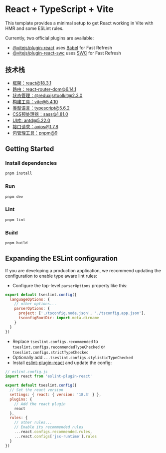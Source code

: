 # React + TypeScript + Vite

This template provides a minimal setup to get React working in Vite with HMR and some ESLint rules.

Currently, two official plugins are available:

- [@vitejs/plugin-react](https://github.com/vitejs/vite-plugin-react/blob/main/packages/plugin-react/README.md) uses [Babel](https://babeljs.io/) for Fast Refresh
- [@vitejs/plugin-react-swc](https://github.com/vitejs/vite-plugin-react-swc) uses [SWC](https://swc.rs/) for Fast Refresh

## 技术栈

- [框架：react@18.3.1](https://react.docschina.org/)
- [路由：react-router-dom@6.14.1](https://reactrouter.com/en/6.13.0)
- [状态管理：@reduxjs/toolkit@2.3.0](https://cn.redux.js.org/)
- [构建工具：vite@5.4.10](https://cn.vitejs.dev/)
- [类型语言：typescript@5.6.2](https://www.typescriptlang.org/zh/)
- [CSS预处理器：sass@1.81.0](https://www.sass.hk/)
- [UI库: antd@5.22.0](https://ant-design.antgroup.com/index-cn)
- [接口请求：axios@1.7.8](https://github.com/axios/axios)
- [包管理工具：pnpm@9](https://www.pnpm.cn/)

## Getting Started

### Install dependencies

```bash
pnpm install
```

### Run

```bash
pnpm dev
```

### Lint

```bash
pnpm lint
```

### Build

```bash
pnpm build
```

## Expanding the ESLint configuration

If you are developing a production application, we recommend updating the configuration to enable type aware lint rules:

- Configure the top-level `parserOptions` property like this:

```js
export default tseslint.config({
  languageOptions: {
    // other options...
    parserOptions: {
      project: ['./tsconfig.node.json', './tsconfig.app.json'],
      tsconfigRootDir: import.meta.dirname
    }
  }
})
```

- Replace `tseslint.configs.recommended` to `tseslint.configs.recommendedTypeChecked` or `tseslint.configs.strictTypeChecked`
- Optionally add `...tseslint.configs.stylisticTypeChecked`
- Install [eslint-plugin-react](https://github.com/jsx-eslint/eslint-plugin-react) and update the config:

```js
// eslint.config.js
import react from 'eslint-plugin-react'

export default tseslint.config({
  // Set the react version
  settings: { react: { version: '18.3' } },
  plugins: {
    // Add the react plugin
    react
  },
  rules: {
    // other rules...
    // Enable its recommended rules
    ...react.configs.recommended.rules,
    ...react.configs['jsx-runtime'].rules
  }
})
```
